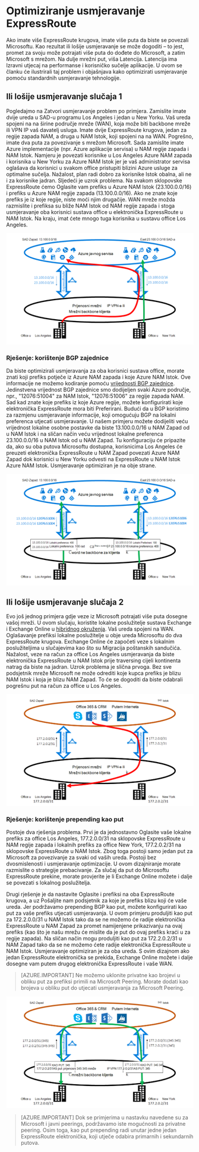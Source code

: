 <properties
   pageTitle="Optimiziranje usmjeravanje ExpressRoute | Microsoft Azure"
   description="Ova stranica sadrži detalje o tome kako optimizirati usmjeravanje kada klijent ima više od jedne ExpressRoute krugova koji se povezuju između Microsoft i kupca corp mreže."
   documentationCenter="na"
   services="expressroute"
   authors="charwen"
   manager="carmonm"
   editor=""/>
<tags
   ms.service="expressroute"
   ms.devlang="na"
   ms.topic="get-started-article"
   ms.tgt_pltfrm="na"
   ms.workload="infrastructure-services"
   ms.date="10/10/2016"
   ms.author="charwen"/>

# <a name="optimize-expressroute-routing"></a>Optimiziranje usmjeravanje ExpressRoute
Ako imate više ExpressRoute krugova, imate više puta da biste se povezali Microsoftu. Kao rezultat ili lošije usmjeravanje se može dogoditi – to jest, promet za svoju može potrajati više puta do dođete do Microsoft, a zatim Microsoft s mrežom. Na dulje mrežni put, viša Latencija. Latencija ima Izravni utjecaj na performanse i korisničko sučelje aplikacije. U ovom se članku će ilustrirali taj problem i objašnjava kako optimizirati usmjeravanje pomoću standardnih usmjeravanje tehnologije.

## <a name="suboptimal-routing-case-1"></a>Ili lošije usmjeravanje slučaja 1
Pogledajmo na Zatvori usmjeravanje problem po primjera. Zamislite imate dvije ureda u SAD-u programu Los Angeles i jedan u New Yorku. Vaš ureda spojeni na na širine područje mreže (WAN), koja može biti backbone mreže ili VPN IP vaš davatelj usluga. Imate dvije ExpressRoute krugova, jedan za regije zapada NAM, a druga u NAM Istok, koji spojeni na na WAN. Pogrešno, imate dva puta za povezivanje s mrežom Microsoft. Sada zamislite imate Azure implementacije (npr. Azure aplikacije servisa) u NAM regije zapada i NAM Istok. Namjeru je povezati korisnike u Los Angeles Azure NAM zapada i korisnika u New Yorku za Azure NAM Istok jer je vaš administrator servisa oglašava da korisnici u svakom office pristupiti blizini Azure usluge za optimalne sučelja. Nažalost, plan radi dobro za korisnike Istok obalna, ali ne i za korisnike jadran. Sljedeći je uzrok problema. Na svakom sklopovske ExpressRoute ćemo Oglasite vam prefiks u Azure NAM Istok (23.100.0.0/16) i prefiks u Azure NAM regije zapada (13.100.0.0/16). Ako ne znate koje prefiks je iz koje regije, niste moći njim drugačije. WAN mreže možda razmislite i prefiksa su bliže NAM Istok od NAM regije zapada i stoga usmjeravanje oba korisnici sustava office u elektronička ExpressRoute u NAM Istok. Na kraju, imat ćete mnogo tuga korisnika u sustavu office Los Angeles.

![](./media/expressroute-optimize-routing/expressroute-case1-problem.png)

### <a name="solution-use-bgp-communities"></a>Rješenje: korištenje BGP zajednice
Da biste optimizirali usmjeravanja za oba korisnici sustava office, morate znati koji prefiks potječe iz Azure NAM zapada i koje Azure NAM Istok. Ove informacije ne možemo kodiranje pomoću [vrijednosti BGP zajednice](expressroute-routing.md). Jedinstvena vrijednost BGP zajednice smo dodijeljen svaki Azure područje, npr., "12076:51004" za NAM Istok, "12076:51006" za regije zapada NAM. Sad kad znate koje prefiks iz koje Azure regije, možete konfigurirati koje elektronička ExpressRoute mora biti Preferirani. Budući da u BGP koristimo za razmjenu usmjeravanje informacije, koji omogućuju BGP na lokalni preferenca utjecati usmjeravanje. U našem primjeru možete dodijeliti veću vrijednost lokalne osobne postavke da biste 13.100.0.0/16 u NAM Zapad od u NAM Istok i na sličan način veću vrijednost lokalne preferenca 23.100.0.0/16 u NAM Istok od u NAM Zapad. Tu konfiguraciju će pripazite da, ako su oba putova Microsoftu dostupna, korisnicima Los Angeles će preuzeti elektronička ExpressRoute u NAM Zapad povezati Azure NAM Zapad dok korisnici u New Yorku odvesti na ExpressRoute u NAM Istok Azure NAM Istok. Usmjeravanje optimiziran je na obje strane. 

![](./media/expressroute-optimize-routing/expressroute-case1-solution.png)

## <a name="suboptimal-routing-case-2"></a>Ili lošije usmjeravanje slučaja 2
Evo još jednog primjera gdje veze iz Microsoft potrajati više puta dosegne vašoj mreži. U ovom slučaju, koristite lokalne poslužitelje sustava Exchange i Exchange Online u [hibridnog okruženja](https://technet.microsoft.com/library/jj200581%28v=exchg.150%29.aspx). Vaš ureda spojeni na WAN. Oglašavanje prefiksi lokalne poslužitelje u obje ureda Microsoftu do dva ExpressRoute krugova. Exchange Online će započeti veze s lokalnim poslužiteljima u slučajevima kao što su Migracija poštanskih sandučića. Nažalost, veze na račun za office Los Angeles usmjeravanja da biste elektronička ExpressRoute u NAM Istok prije traversing cijeli kontinenta natrag da biste na jadran. Uzrok problema je slična prvoga. Bez sve podsjetnik mreže Microsoft ne može odrediti koje kupca prefiks je blizu NAM Istok i koja je blizu NAM Zapad. To će se dogoditi da biste odabrali pogrešnu put na račun za office u Los Angeles.

![](./media/expressroute-optimize-routing/expressroute-case2-problem.png)

### <a name="solution-use-as-path-prepending"></a>Rješenje: korištenje prepending kao put
Postoje dva rješenja problema. Prvi je da jednostavno Oglasite vaše lokalne prefiks za office Los Angeles, 177.2.0.0/31 na sklopovske ExpressRoute u NAM regije zapada i lokalnih prefiks za office New York, 177.2.0.2/31 na sklopovske ExpressRoute u NAM Istok. Zbog toga postoji samo jedan put za Microsoft za povezivanje za svaki od vaših ureda. Postoji bez dvosmislenosti i usmjeravanje optimizacije. U ovom dizajniranje morate razmislite o strategije prebacivanje. Za slučaj da put do Microsoftu ExpressRoute prekine, morate provjerite je li Exchange Online možete i dalje se povezati s lokalnog poslužitelja. 

Drugi rješenje je da nastavite Oglasite i prefiksi na oba ExpressRoute krugova, a uz Pošaljite nam podsjetnik za koje je prefiks blizu koji će vaše ureda. Jer podržavamo prepending BGP kao put, možete konfigurirati kao put za vaše prefiks utjecati usmjeravanja. U ovom primjeru produljiti kao put za 172.2.0.0/31 u NAM Istok tako da se ne možemo će radije elektronička ExpressRoute u NAM Zapad za promet namijenjene prikazivanju na ovaj prefiks (kao što je našu mrežu će mislite da je put do ovaj prefiks kraći u za regije zapada). Na sličan način mogu produljiti kao put za 172.2.0.2/31 u NAM Zapad tako da se ne možemo ćete radije elektronička ExpressRoute u NAM Istok. Usmjeravanje optimiziran je za oba ureda. S ovim dizajnom ako jedan ExpressRoute elektronička se prekida, Exchange Online možete i dalje dosegne vam putem drugog elektronička ExpressRoute i vaše WAN. 

>[AZURE.IMPORTANT] Ne možemo uklonite privatne kao brojevi u obliku put za prefiksi primili na Microsoft Peering. Morate dodati kao brojeva u obliku put do utjecati usmjeravanja za Microsoft Peering.

![](./media/expressroute-optimize-routing/expressroute-case2-solution.png)

>[AZURE.IMPORTANT] Dok se primjerima u nastavku navedene su za Microsoft i javni peerings, podržavamo iste mogućnosti za privatne peering. Osim toga, kao put prepending radi unutar jedne jedan ExpressRoute elektronička, koji utječe odabira primarnih i sekundarnih putova.
